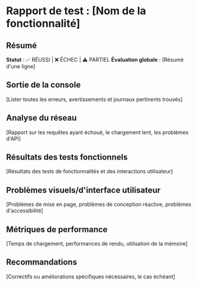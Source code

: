# Rapport de test : [Nom de la fonctionnalité]

## Résumé

**Statut** : ✅ RÉUSSI | ❌ ÉCHEC | ⚠️ PARTIEL
**Évaluation globale** : [Résumé d'une ligne]

## Sortie de la console

[Lister toutes les erreurs, avertissements et journaux pertinents trouvés]

## Analyse du réseau

[Rapport sur les requêtes ayant échoué, le chargement lent, les problèmes d'API]

## Résultats des tests fonctionnels

[Résultats des tests de fonctionnalités et des interactions utilisateur]

## Problèmes visuels/d'interface utilisateur

[Problèmes de mise en page, problèmes de conception réactive, problèmes d'accessibilité]

## Métriques de performance

[Temps de chargement, performances de rendu, utilisation de la mémoire]

## Recommandations

[Correctifs ou améliorations spécifiques nécessaires, le cas échéant]
